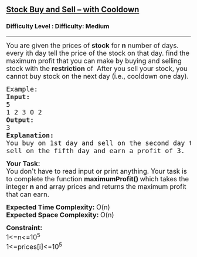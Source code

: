 <h2><a href="https://www.geeksforgeeks.org/problems/buy-stock-with-cooldown/1?page=7&difficulty=Medium&status=unsolved,attempted&sortBy=accuracy">Stock Buy and Sell – with Cooldown</a></h2><h3>Difficulty Level : Difficulty: Medium</h3><hr><div class="problems_problem_content__Xm_eO"><p><span style="font-size: 18px;">You are given the prices of <strong>stock</strong> for <strong>n</strong> number of days. every ith day tell the price of the stock on that day. find the maximum profit that you can make by buying and selling stock with the <strong>restriction</strong> of&nbsp; After you sell your stock, you cannot buy stock on the next day (i.e., cooldown one day).</span></p>
<pre><span style="font-size: 18px;">Example:
<strong>Input:</strong>
5
1 2 3 0 2
<strong>Output:</strong>
3
<strong>Explanation:</strong>
You buy on 1st day and sell on the second day then cooldown, then buy on the fourth day and
sell on the fifth day and earn a profit of 3.</span></pre>
<p><span style="font-size: 18px;"><strong>Your Task:</strong><br>You don't have to read input or print anything. Your task is to complete the function <strong>maximumProfit()&nbsp;</strong>which takes the integer <strong>n</strong> and array prices and returns the maximum profit that can earn.</span></p>
<p><span style="font-size: 18px;"><strong>Expected Time Complexity: </strong>O(n)<br><strong>Expected Space Complexity: </strong>O(n)</span></p>
<p><span style="font-size: 18px;"><strong>Constraint:</strong><br>1&lt;=n&lt;=10<sup>5</sup><br>1&lt;=prices[i]&lt;=10<sup>5</sup></span></p></div>